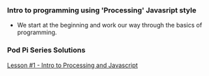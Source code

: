 ### Intro to programming using 'Processing' Javasript style

- We start at the beginning and work our way through the basics of programming.

### Pod Pi Series Solutions

[Lesson #1 - Intro to Processing and Javascript](https://drive.google.com/file/d/1yjT-RPdDxw7e1nW3fDO4gAmjBH_SqcOp/view?usp=sharing)
